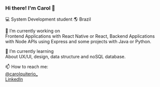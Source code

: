 ### Hi there! I'm Carol  👋

:computer: System Development student 🌎 Brazil

🔭 I’m currently working on <br/>
Frontend Applications with React Native or React, Backend Applications with Node APIs using Express and some projects with Java or Python.  

🌱 I’m currently learning <br/>
About UX/UI, design, data structure and noSQL database.

📫 How to reach me: <br/>
[@carolquiterio_](https://instagram.com/carolquiterio_) <br/>
[LinkedIn](https://www.linkedin.com/in/carolina-quiterio-978419188/)
